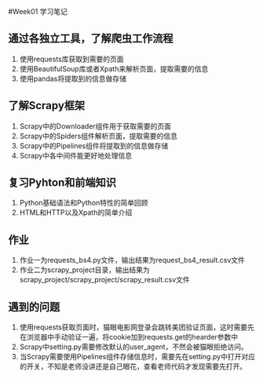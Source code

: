 #Week01 学习笔记
## 通过各独立工具，了解爬虫工作流程
1. 使用requests库获取到需要的页面
2. 使用BeautifulSoup库或者Xpath来解析页面，提取需要的信息
3. 使用pandas将提取到的信息做存储
## 了解Scrapy框架
1. Scrapy中的Downloader组件用于获取需要的页面
2. Scrapy中的Spiders组件解析页面，提取需要的信息
3. Scrapy中的Pipelines组件将提取到的信息做存储
4. Scrapy中各中间件能更好地处理信息
## 复习Pyhton和前端知识
1. Python基础语法和Python特性的简单回顾
2. HTML和HTTP以及Xpath的简单介绍
## 作业
1. 作业一为requests_bs4.py文件，输出结果为request_bs4_result.csv文件
2. 作业二为scrapy_project目录，输出结果为scrapy_project/scrapy_project/scrapy_result.csv文件
## 遇到的问题
1. 使用requests获取页面时，猫眼电影网登录会跳转美团验证页面，这时需要先在浏览器中手动验证一遍，将cookie加到requests.get的hearder参数中
2. Scrapy中setting.py需要修改默认的user_agent，不然会被猫眼拒绝访问。
3. 当Scrapy需要使用Pipelines组件存储信息时，需要先在setting.py中打开对应的开关，不知是老师没讲还是自己眼花，查看老师代码才发现需要先打开。

